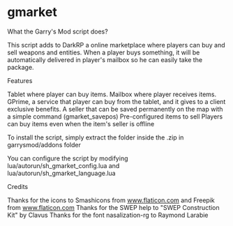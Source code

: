 # gmarket
What the Garry's Mod script does?

This script adds to DarkRP a online marketplace where players can buy and sell weapons and entities. When a player buys something, it will be automatically delivered in player's mailbox so he can easily take the package.



Features 

Tablet where player can buy items.
Mailbox where player receives items.
GPrime, a service that player can buy from the tablet, and it gives to a client exclusive benefits.
A seller that can be saved permanently on the map with a simple command (gmarket_savepos)
Pre-configured items to sell
Players can buy items even when the item's seller is offline

To install the script, simply extract the folder inside the .zip in garrysmod/addons folder

You can configure the script by modifying lua/autorun/sh_gmarket_config.lua and lua/autorun/sh_gmarket_language.lua

Credits 

Thanks for the icons to Smashicons from www.flaticon.com and Freepik from www.flaticon.com
Thanks for the SWEP help to "SWEP Construction Kit" by Clavus
Thanks for the font nasalization-rg to Raymond Larabie